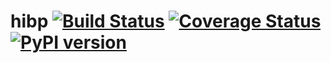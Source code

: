 # hibp [![Build Status](https://travis-ci.org/zetsumeishi/hibp.svg?branch=master)](https://travis-ci.org/zetsumeishi/hibp) [![Coverage Status](https://coveralls.io/repos/github/zetsumeishi/hibp/badge.svg?branch=master)](https://coveralls.io/github/zetsumeishi/hibp?branch=master) [![PyPI version](https://badge.fury.io/py/hibp-zetsumeishi.svg)](https://badge.fury.io/py/hibp-zetsumeishi)
